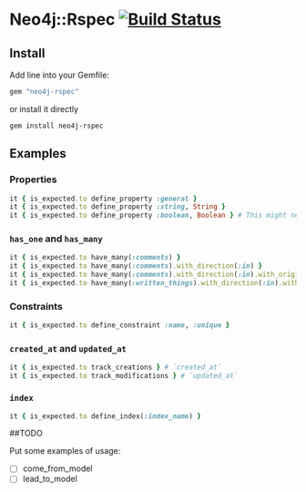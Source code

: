 # Neo4j::Rspec [![Build Status](https://travis-ci.org/sineed/neo4j-rspec.svg?branch=master)](https://travis-ci.org/sineed/neo4j-rspec)

## Install
Add line into your Gemfile:
```ruby
gem "neo4j-rspec"
```
or install it directly

```
gem install neo4j-rspec
```

## Examples

### Properties

```ruby
it { is_expected.to define_property :general }
it { is_expected.to define_property :string, String }
it { is_expected.to define_property :boolean, Boolean } # This might need to be `ActiveAttr::Typecasting::Boolean`
```


### `has_one` and `has_many`

```ruby
it { is_expected.to have_many(:comments) }
it { is_expected.to have_many(:comments).with_direction(:in) }
it { is_expected.to have_many(:comments).with_direction(:in).with_origin(:post) }
it { is_expected.to have_many(:written_things).with_direction(:in).without_type.with_model_class([:Post, :Comment]) }
```

### Constraints

```ruby
it { is_expected.to define_constraint :name, :unique }
```

### `created_at` and `updated_at`

```ruby
it { is_expected.to track_creations } # `created_at`
it { is_expected.to track_modifications } # `updated_at`
```

### `index`

```ruby
it { is_expected.to define_index(:index_name) }
```

##TODO

Put some examples of usage:
- [ ] come_from_model
- [ ] lead_to_model
